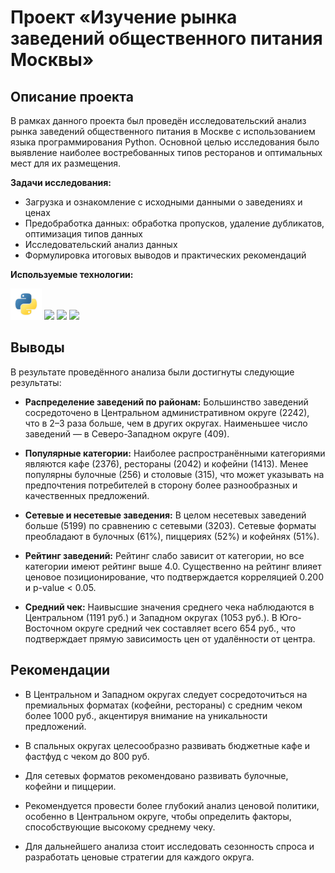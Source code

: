 # Проект «Изучение рынка заведений общественного питания Москвы»

## Описание проекта

В рамках данного проекта был проведён исследовательский анализ рынка заведений общественного питания в Москве с использованием языка программирования Python. Основной целью исследования было выявление наиболее востребованных типов ресторанов и оптимальных мест для их размещения. 

**Задачи исследования:**

- Загрузка и ознакомление с исходными данными о заведениях и ценах
- Предобработка данных: обработка пропусков, удаление дубликатов, оптимизация типов данных
- Исследовательский анализ данных
- Формулировка итоговых выводов и практических рекомендаций

**Используемые технологии:**

<img src="https://raw.githubusercontent.com/github/explore/main/topics/python/python.png" width="50"> <img src="https://it.lbl.gov/wp-content/uploads/sites/18/2022/10/pandas.png" width="70"> <img src="https://i0.wp.com/blogs.embarcadero.com/wp-content/uploads/2020/09/matplotlib.png?w=4541&ssl=1" width="80"> <img src="https://user-images.githubusercontent.com/67586773/106614255-1a400a80-6591-11eb-8e7a-cf272b26d8e5.png" width="50">

## Выводы

В результате проведённого анализа были достигнуты следующие результаты:

- **Распределение заведений по районам:** Большинство заведений сосредоточено в Центральном административном округе (2242), что в 2–3 раза больше, чем в других округах. Наименьшее число заведений — в Северо-Западном округе (409).
  
- **Популярные категории:** Наиболее распространёнными категориями являются кафе (2376), рестораны (2042) и кофейни (1413). Менее популярны булочные (256) и столовые (315), что может указывать на предпочтения потребителей в сторону более разнообразных и качественных предложений.

- **Сетевые и несетевые заведения:** В целом несетевых заведений больше (5199) по сравнению с сетевыми (3203). Сетевые форматы преобладают в булочных (61%), пиццериях (52%) и кофейнях (51%).

- **Рейтинг заведений:** Рейтинг слабо зависит от категории, но все категории имеют рейтинг выше 4.0. Существенно на рейтинг влияет ценовое позиционирование, что подтверждается корреляцией 0.200 и p-value < 0.05.

- **Средний чек:** Наивысшие значения среднего чека наблюдаются в Центральном (1191 руб.) и Западном округах (1053 руб.). В Юго-Восточном округе средний чек составляет всего 654 руб., что подтверждает прямую зависимость цен от удалённости от центра.

## Рекомендации

- В Центральном и Западном округах следует сосредоточиться на премиальных форматах (кофейни, рестораны) с средним чеком более 1000 руб., акцентируя внимание на уникальности предложений.
  
- В спальных округах целесообразно развивать бюджетные кафе и фастфуд с чеком до 800 руб.

- Для сетевых форматов рекомендовано развивать булочные, кофейни и пиццерии.

- Рекомендуется провести более глубокий анализ ценовой политики, особенно в Центральном округе, чтобы определить факторы, способствующие высокому среднему чеку.

- Для дальнейшего анализа стоит исследовать сезонность спроса и разработать ценовые стратегии для каждого округа.
